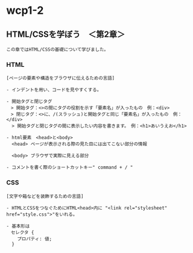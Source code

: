 # wcp1-2
## HTML/CSSを学ぼう　＜第2章＞
	この章ではHTML/CSSの基礎について学びました。

### HTML
	[ページの要素や構造をブラウザに伝えるための言語]

	- インデントを用い、コードを見やすくする。

	- 開始タグと閉じタグ
	　> 開始タグ：<>の間にタグの役割を示す「要素名」が入ったもの　例：<div>
	　> 閉じタグ：<>に、/(スラッシュ)と開始タグと同じ「要素名」が入ったもの　例：</div>
	  > 開始タグと閉じタグの間に表示したい内容を書きます。　例：<h1>あいうえお</h1>

	- html要素　<head>と<body>
	  <head> ページが表示される際の見た目には出てこない部分の情報

	  <body> ブラウザで実際に見える部分

	- コメントを書く際のショートカットキー" command + / "


### CSS
	[文字や箱などを装飾するための言語]

	- HTMLとCSSをつなぐためにHTML<head>内に "<link rel="stylesheet" href="style.css">"をいれる。

	- 基本形は
	　セレクタ {
    	プロパティ: 値;
	  }
